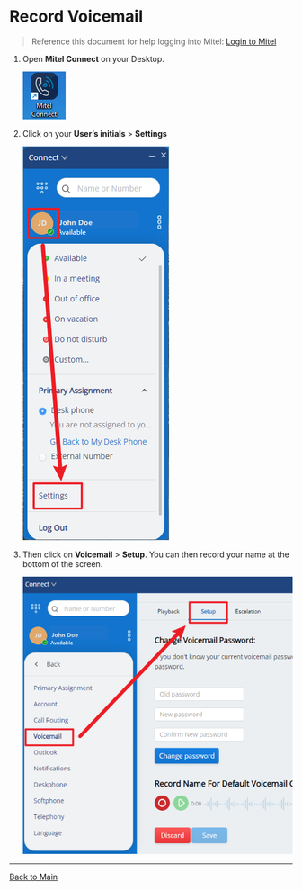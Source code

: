 # Record Voicemail

>Reference this document for help logging into Mitel: [Login to Mitel](Login%20to%20Mitel)

1. Open **Mitel Connect** on your Desktop.

    ![Mitel Logo](../refs/Mitel/1.png)

1. Click on your **User’s initials** > **Settings**

    ![Mitel Settings](../refs/Mitel/3.png)

1. Then click on **Voicemail** > **Setup**. You can then record your name at the bottom of the screen.

    ![Mitel Voicemail setup](../refs/Mitel/4.png)

---

[Back to Main](../README.md)
